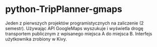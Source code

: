 # python-TripPlanner-gmaps
Jeden z pierwszych projektów programistycznych na zaliczenie (2 semestr). Używając API GoogleMaps wyszukuje i wyświetla drogę transportem publicznym z wpisanego miejsca A do miejsca B. Interfejs użytkownika zrobiony w Kivy.
